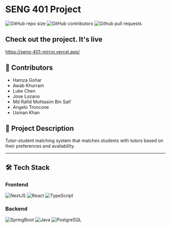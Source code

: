 # SENG 401 Project

![GitHub repo size](https://img.shields.io/github/repo-size/joselozano2003/SENG-401-Project?logo=github&color=blue)
![GitHub contributors](https://img.shields.io/github/contributors/joselozano2003/SENG-401-Project?logo=github&color=yellow)
![Github pull requests](https://img.shields.io/github/issues-pr/joselozano2003/SENG-401-Project?logo=github)

## Check out the project. It's live

https://seng-401-mirror.vercel.app/


## 📝 Contributors

- Hamza Gohar
- Awab Khurram
- Luke Chen
- Jose Lozano
- Md Rafid Mohtasim Bin Saif
- Angelo Troncone
- Usman Khan

## 📖 Project Description

Tutor-student matching system that matches students with tutors based on their preferences and availability.

---

## 🛠️ Tech Stack

### Frontend

![NextJS](https://img.shields.io/badge/next%20js-000000?style=for-the-badge&logo=nextdotjs&logoColor=white)
![React](https://img.shields.io/badge/React-20232A?style=for-the-badge&logo=react&logoColor=61DAFB)
![TypeScript](https://img.shields.io/badge/TypeScript-007ACC?style=for-the-badge&logo=typescript&logoColor=white)

### Backend

![SpringBoot](https://img.shields.io/badge/Spring%20Boot-6DB33F.svg?style=for-the-badge&logo=Spring-Boot&logoColor=white)
![Java](https://img.shields.io/badge/JAVA-ED8B00?style=for-the-badge&logo=openjdk&logoColor=white)
![PostgreSQL](https://img.shields.io/badge/PostgreSQL-316192?style=for-the-badge&logo=postgresql&logoColor=white)

